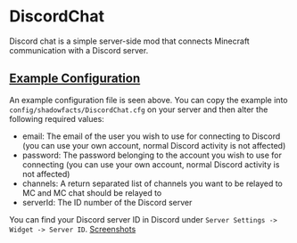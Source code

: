 # DiscordChat

Discord chat is a simple server-side mod that connects Minecraft communication with a Discord server.

## [Example Configuration](https://gist.github.com/shadowfacts/abbae56b1a56018f6fdc)

An example configuration file is seen above. You can copy the example into `config/shadowfacts/DiscordChat.cfg` on your server and then alter the following required values:

  - email: The email of the user you wish to use for connecting to Discord (you can use your own account, normal Discord activity is not affected)
  - password: The password belonging to the account you wish to use for connecting (you can use your own account, normal Discord activity is not affected)
  - channels: A return separated list of channels you want to be relayed to MC and MC chat should be relayed to
  - serverId: The ID number of the Discord server

You can find your Discord server ID in Discord under `Server Settings -> Widget -> Server ID`. [Screenshots](http://imgur.com/a/Lq0GL)